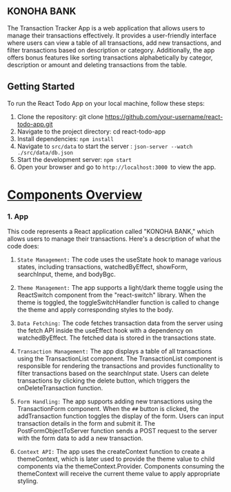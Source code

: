 ## KONOHA BANK

The Transaction Tracker App is a web application that allows users to manage their transactions effectively. It provides a user-friendly interface where users can view a table of all transactions, add new transactions, and filter transactions based on description or category. Additionally, the app offers bonus features like sorting transactions alphabetically by categor, description or amount and deleting transactions from the table.

## Getting Started

To run the React Todo App on your local machine, follow these steps:

1. Clone the repository: git clone https://github.com/your-username/react-todo-app.git
2. Navigate to the project directory: cd react-todo-app
3. Install dependencies: `npm install`
4. Navigate to `src/data` to start the server : `json-server --watch ./src/data/db.json`
5. Start the development server: `npm start`
6. Open your browser and go to `http://localhost:3000 `to view the app.

# <ins>Components Overview</ins>

### 1. App

This code represents a React application called "KONOHA BANK," which allows users to manage their transactions. Here's a description of what the code does:

1. `State Management:`
   The code uses the useState hook to manage various states, including transactions, watchedByEffect, showForm, searchInput, theme, and bodyBgc.

2. `Theme Management:`
   The app supports a light/dark theme toggle using the ReactSwitch component from the "react-switch" library.
   When the theme is toggled, the toggleSwitchHandler function is called to change the theme and apply corresponding styles to the body.

3. `Data Fetching:`
   The code fetches transaction data from the server using the fetch API inside the useEffect hook with a dependency on watchedByEffect. The fetched data is stored in the transactions state.

4. `Transaction Management:`
   The app displays a table of all transactions using the TransactionList component.
   The TransactionList component is responsible for rendering the transactions and provides functionality to filter transactions based on the searchInput state.
   Users can delete transactions by clicking the delete button, which triggers the onDeleteTransaction function.

5. `Form Handling:`
   The app supports adding new transactions using the TransactionForm component.
   When the `##` button is clicked, the addTransaction function toggles the display of the form.
   Users can input transaction details in the form and submit it. The PostFormObjectToServer function sends a POST request to the server with the form data to add a new transaction.

6. `Context API:`
   The app uses the createContext function to create a themeContext, which is later used to provide the theme value to child components via the themeContext.Provider.
   Components consuming the themeContext will receive the current theme value to apply appropriate styling.
